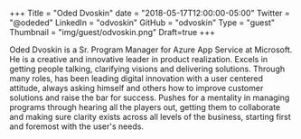+++
Title = "Oded Dvoskin"
date = "2018-05-17T12:00:00-05:00"
Twitter = "@odeded"
LinkedIn = "odvoskin"
GitHub = "odvoskin"
Type = "guest"
Thumbnail = "img/guest/odvoskin.png"
Draft=true
+++

Oded Dvoskin is a Sr. Program Manager for Azure App Service at Microsoft.  He is a creative and innovative leader in product realization. Excels in getting people talking, clarifying visions and delivering solutions. Through many roles, has been leading digital innovation with a user centered attitude, always asking himself and others how to improve customer solutions and raise the bar for success. Pushes for a mentality in managing programs through hearing all the players out, getting them to collaborate and making sure clarity exists across all levels of the business, starting first and foremost with the user's needs.
